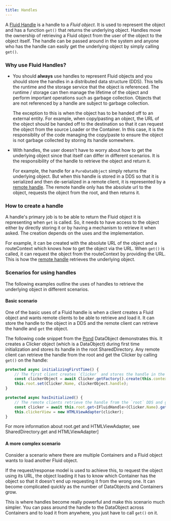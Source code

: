 ```yaml
---
title: Handles
---
```


A [Fluid Handle](../../packages/loader/core-interfaces/src/handles.ts) is a handle to a _Fluid object_. It is
used to represent the object and has a function `get()` that returns the underlying object. Handles move the ownership
of retrieving a Fluid object from the user of the object to the object itself. The handle can be passed around in the
system and anyone who has the handle can easily get the underlying object by simply calling `get()`.

### Why use Fluid Handles?

- You should **always** use handles to represent Fluid objects and you should store the handles in a distributed data
  structure (DDS). This tells the runtime and the storage service that the object is referenced. The runtime / storage
  can then manage the lifetime of the object and perform important operations such as garbage collection. Objects that
  are not referenced by a handle are subject to garbage collection.

  The exception to this is when the object has to be handed off to an external entity. For example, when copy/pasting
  an object, the URL of the object should be handed off to the destination so that it can request the object from the
  source Loader or the Container. In this case, it is the responsiblity of the code managing the copy/paste to ensure
  the object is not garbage collected by storing its handle somewhere.

- With handles, the user doesn't have to worry about how to get the underlying object since that itself can differ in
  different scenarios. It is the responsibility of the handle to retrieve the object and return it.

  For example, the handle for a `PureDataObject` simply returns the underlying object. But when this handle is stored in
  a DDS so that it is serialized and then de-serialized in a remote client, it is represented by a [remote handle][].
  The remote handle only has the absolute url to the object, requests the object from the root, and then returns it.

### How to create a handle

A handle's primary job is to be able to return the Fluid object it is representing when `get` is called. So, it needs to
have access to the object either by directly storing it or by having a mechanism to retrieve it when asked. The creation
depends on the uses and the implementation.

For example, it can be created with the absolute URL of the object and a routeContext which knows how to get the
object via the URL. When `get()` is called, it can request the object from the routeContext by providing the URL. This
is how the [remote handle][] retrieves the underlying object.

### Scenarios for using handles

 The following examples outline the uses of handles to retrieve the underlying object in different scenarios.

#### Basic scenario

One of the basic uses of a Fluid handle is when a client creates a Fluid object and wants remote clients to be able
to retrieve and load it. It can store the handle to the object in a DDS and the remote client can retrieve the handle
and `get` the object.

The following code snippet from the
[Pond](https://github.com/microsoft/FluidFramework/tree/main/examples/data-objects/pond) DataObject demonstrates this.
It creates a Clicker object (which is a DataObject) during first time initialization and stores its handle in the root
SharedDirectory. Any remote client can retrieve the handle from the root and get the Clicker by calling `get()` on the
handle:

```typescript
protected async initializingFirstTime() {
    // The first client creates `Clicker` and stores the handle in the `root` DDS.
    const clickerObject = await Clicker.getFactory().create(this.context);
    this.root.set(Clicker.Name, clickerObject.handle);
}

protected async hasInitialized() {
    // The remote clients retrieve the handle from the `root` DDS and get the `Clicker`.
    const clicker = await this.root.get<IFluidHandle>(Clicker.Name).get();
    this.clickerView = new HTMLViewAdapter(clicker);
}
```

<!-- TODO: link to the reference docs below -->
For more information about root.get and HTMLViewAdapter, see SharedDirectory.get and HTMLViewAdapter]

#### A more complex scenario

Consider a scenario where there are multiple Containers and a Fluid object wants to load another Fluid object.

If the request/response model is used to achieve this, to request the object using its URL, the object loading it
has to know which Container has the object so that it doesn't end up requesting it from the wrong one. It can become
complicated quickly as the number of DataObjects and Containers grow.

This is where handles become really powerful and make this scenario much simpler. You can pass around the handle to
the DataObject across Containers and to load it from anywhere, you just have to call `get()` on it.


[remote handle]:
https://github.com/microsoft/FluidFramework/blob/main/packages/runtime/runtime-utils/src/remoteFluidObjectHandle.ts
